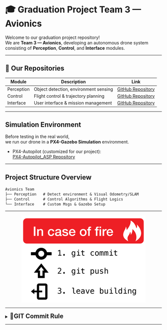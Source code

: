 # 🎓 Graduation Project Team 3 — Avionics

Welcome to our graduation project repository!  
We are **Team 3 — Avionics**, developing an autonomous drone system consisting of **Perception**, **Control**, and **Interface** modules.

---

## 📂 Our Repositories

| Module        | Description                             | Link |
|---------------|-------------------------------------------|------|
| Perception | Object detection, environment sensing      | [GitHub Repository](https://github.com/GraduationProject-Team3-Avionics/Perception.git) |
|  Control     | Flight control & trajectory planning        | [GitHub Repository](https://github.com/GraduationProject-Team3-Avionics/Control.git) |
|  Interface   | User interface & mission management         | [GitHub Repository](https://github.com/GraduationProject-Team3-Avionics/Interface.git) |

---

## Simulation Environment

Before testing in the real world,  
we run our drone in a **PX4-Gazebo Simulation** environment.

- PX4-Autopilot (customized for our project):  
  [PX4-Autopilot_ASP Repository](https://github.com/imhyeonwoo/PX4-Autopilot_ASP.git)

---

## Project Structure Overview

```
Avionics Team
├── Perception   # Detect environment & Visual Odometry/SLAM
├── Control      # Control Algorithms & Flight Logics
└── Interface    # Custom Msgs & Gazebo Setup
```

---

<p align="center">
  <img src="https://github.com/GraduationProject-Team3-Avionics/.github/blob/main/docs/in%20case%20of%20fire.png" width="400">
</p>

---

<details>
<summary><b><span style="font-size: 1.4em">📄GIT Commit Rule</span></b></summary>

| 타입        | 설명                                                                                         | 사용 시기                                              | 예시 커밋 메시지                              |
|-------------|--------------------------------------------------------------------------------------------|---------------------------------------------------------|---------------------------------------------|
| **feat**    | 새로운 기능을 추가하거나, 기존 기능을 요구사항에 맞춰 확장·변경할 때 사용합니다.              | 신규 화면·API·컴포넌트 개발, 사용자 요구 기능 반영 시     | `feat: 이메일 인증 기능 추가`                |
| **fix**     | 코드가 의도한 대로 동작하지 않는 버그를 수정할 때 사용합니다.                                | 크래시, 예외 처리 누락, 잘못된 화면 표시 등 문제 발생 시 | `fix: 로그인 버튼 클릭 시 무한 로딩 현상 해결` |
| **build**   | 프로젝트 빌드 설정 변경이나 의존성 추가·제거, 배포 스크립트 수정 등에 사용합니다.            | `package.json` 변경, Webpack/Gulp 설정 수정 등          | `build: webpack 프로덕션 모드 설정 추가`     |
| **chore**   | 코드 동작과 무관한 환경 설정·잡무를 처리할 때 사용합니다. (예: `.gitignore` 수정)             | 문서·코드 이외 파일 정리, 의존성 버전 업데이트 등        | `chore: .gitignore에 로그 파일 패턴 추가`     |
| **ci**      | CI/CD 파이프라인 설정을 변경할 때 사용합니다. (예: GitHub Actions, Jenkins)                 | 자동화 테스트, 린트, 배포 워크플로우 추가·수정 시        | `ci: GitHub Actions에 린트 및 테스트 단계 추가` |
| **docs**    | 코드 주석이나 프로젝트 문서(README, 위키, API 문서 등)만 수정할 때 사용합니다.               | 가이드 추가·오타 수정·문서 구조 변경 시                  | `docs: README에 설치 가이드 추가`             |
| **style**   | 코드 기능엔 영향 없는 포맷팅·스타일(들여쓰기, 공백, 세미콜론 등)을 변경할 때 사용합니다.       | Prettier/ESLint 적용, 코드 포맷팅 통일 시                | `style: Prettier로 코드 포맷팅 적용`           |
| **refactor**| 기능(로직)은 그대로 두고, 내부 구조나 가독성을 높이기 위해 코드 구조·이름만 정리할 때 사용합니다.| 함수·변수명 변경, 모듈 분리·병합, 중복 제거 등           | `refactor: userService 함수명 변경 및 모듈 분리` |
| **test**    | 테스트 코드(유닛·통합)를 새로 추가하거나, 기존 테스트를 수정·보완할 때 사용합니다.             | 테스트 커버리지 추가, 테스트 실패 수정 시                | `test: 로그인 서비스 유닛 테스트 추가`         |
| **release** | 새로운 버전을 릴리즈하거나, 태그를 관리할 때 사용합니다.                                     | 버전 태그 생성, 배포 노트 작성 시                        | `release: v1.2.0`                             |


- feat (기능) : 새로운 기능을 추가
- fix(수정) : 버그를 수정
- refactor(리팩터링) : 코드를 재구성/최적화
- docs(문서) : 문서를 업데이트 할 때
- chore(작업) : 빌드 시스템, 패키지 관련 또는 구성 변경과 같은 작업 수행
- style(스타일) : 코드 스타일, 들여쓰기, 공백 및 포맷팅과 관련된 변경사항
- test(테스트) : 테스트를 추가하거나 수정, 리팩터링 한 경우
- perf(성능) : 성능 향상ㅇ을 위한 변경사항을 나타냄
- revert(되돌리기) : 이전 커밋을 취소함

</details>

---
